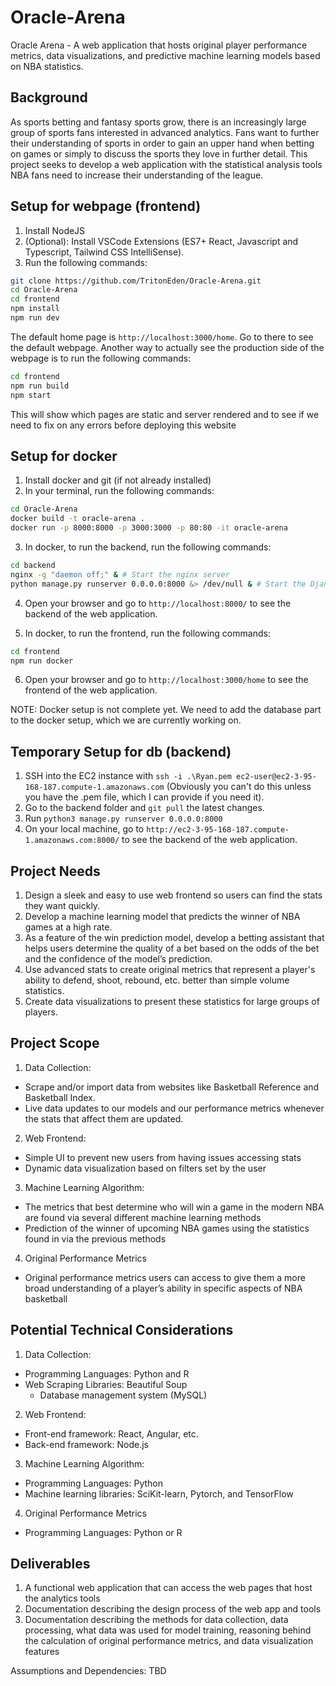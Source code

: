 # Oracle-Arena

Oracle Arena - A web application that hosts original player performance metrics, data visualizations, and predictive machine learning models based on NBA statistics.

## Background

As sports betting and fantasy sports grow, there is an increasingly large group of sports fans interested in advanced analytics. Fans want to further their understanding of sports in order to gain an upper hand when betting on games or simply to discuss the sports they love in further detail. This project seeks to develop a web application with the statistical analysis tools NBA fans need to increase their understanding of the league.

## Setup for webpage (frontend)

1. Install NodeJS
2. (Optional): Install VSCode Extensions (ES7+ React, Javascript and Typescript, Tailwind CSS IntelliSense).
3. Run the following commands:

```bash
git clone https://github.com/TritonEden/Oracle-Arena.git
cd Oracle-Arena
cd frontend
npm install
npm run dev
```

The default home page is `http://localhost:3000/home`. Go to there to see the default webpage.
Another way to actually see the production side of the webpage is to run the following commands:
```bash
cd frontend
npm run build
npm start
```
This will show which pages are static and server rendered and to see if we need to fix on any errors before deploying this website

## Setup for docker

1. Install docker and git (if not already installed)
2. In your terminal, run the following commands:

```bash
cd Oracle-Arena
docker build -t oracle-arena .
docker run -p 8000:8000 -p 3000:3000 -p 80:80 -it oracle-arena
```

3. In docker, to run the backend, run the following commands:

```bash
cd backend
nginx -g "daemon off;" & # Start the nginx server
python manage.py runserver 0.0.0.0:8000 &> /dev/null & # Start the Django server in the background -- add the extra commands as you wish
```

4. Open your browser and go to `http://localhost:8000/` to see the backend of the web application.

5. In docker, to run the frontend, run the following commands:

```bash
cd frontend
npm run docker
```

6. Open your browser and go to `http://localhost:3000/home` to see the frontend of the web application.

NOTE: Docker setup is not complete yet. We need to add the database part to the docker setup, which we are currently working on.

## Temporary Setup for db (backend)

1. SSH into the EC2 instance with `ssh -i .\Ryan.pem ec2-user@ec2-3-95-168-187.compute-1.amazonaws.com` (Obviously you can't do this unless you have the .pem file, which I can provide if you need it).
2. Go to the backend folder and `git pull` the latest changes.
3. Run `python3 manage.py runserver 0.0.0.0:8000`
4. On your local machine, go to `http://ec2-3-95-168-187.compute-1.amazonaws.com:8000/` to see the backend of the web application.

## Project Needs

1. Design a sleek and easy to use web frontend so users can find the stats they want quickly.
2. Develop a machine learning model that predicts the winner of NBA games at a high rate.
3. As a feature of the win prediction model, develop a betting assistant that helps users determine the quality of a bet based on the odds of the bet and the confidence of the model’s prediction.
4. Use advanced stats to create original metrics that represent a player's ability to defend, shoot, rebound, etc. better than simple volume statistics.
5. Create data visualizations to present these statistics for large groups of players.

## Project Scope

1. Data Collection:

* Scrape and/or import data from websites like Basketball Reference and Basketball Index.
* Live data updates to our models and our performance metrics whenever the stats that affect them are updated.

2. Web Frontend:

* Simple UI to prevent new users from having issues accessing stats
* Dynamic data visualization based on filters set by the user

3. Machine Learning Algorithm:

* The metrics that best determine who will win a game in the modern NBA are found via several different machine learning methods
* Prediction of the winner of upcoming NBA games using the statistics found in via the previous methods

4. Original Performance Metrics

* Original performance metrics users can access to give them a more broad understanding of a player’s ability in specific aspects of NBA basketball

## Potential Technical Considerations

1. Data Collection:

* Programming Languages: Python and R
* Web Scraping Libraries: Beautiful Soup
  * Database management system (MySQL)

2. Web Frontend:

* Front-end framework: React, Angular, etc.
* Back-end framework: Node.js

3. Machine Learning Algorithm:

* Programming Languages: Python
* Machine learning libraries: SciKit-learn, Pytorch, and TensorFlow

4. Original Performance Metrics

* Programming Languages: Python or R

## Deliverables

1. A functional web application that can access the web pages that host the analytics tools
2. Documentation describing the design process of the web app and tools
3. Documentation describing the methods for data collection, data processing, what data was used for model training, reasoning behind the calculation of original performance metrics, and data visualization features

Assumptions and Dependencies:
TBD
